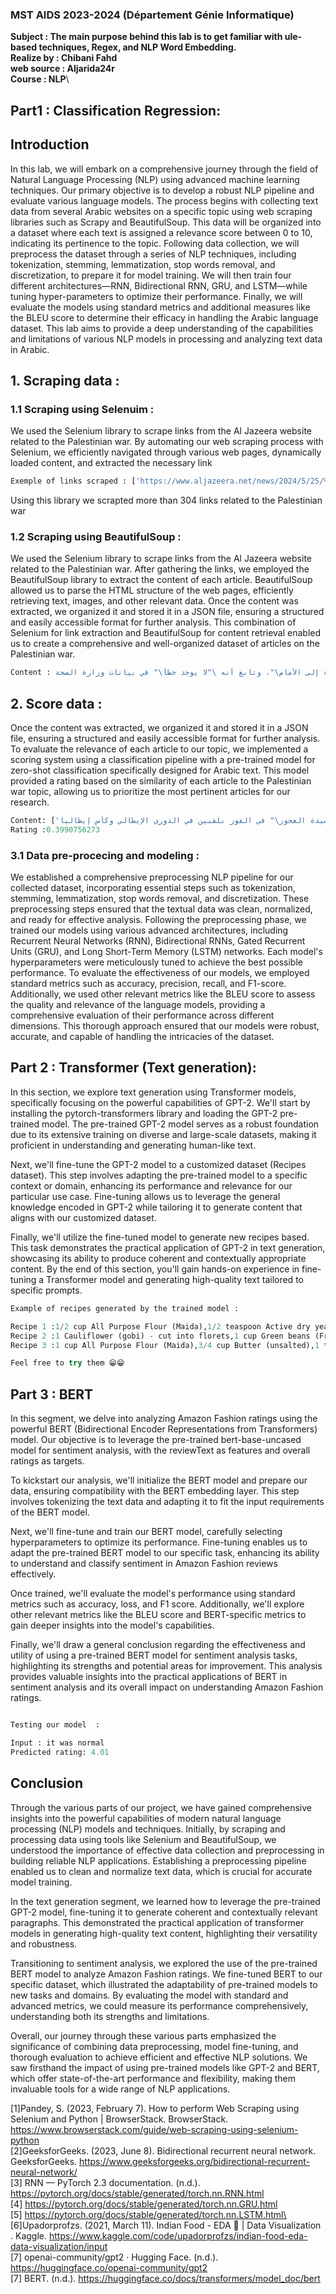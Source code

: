 ### MST AIDS 2023-2024 (Département Génie Informatique)
**Subject : The main purpose behind this lab is to get familiar with ule-based techniques, Regex, and NLP Word Embedding.**\
**Realize by : Chibani Fahd**\
**web source : Aljarida24r**\
**Course : NLP**\

## Part1 : Classification Regression:
## Introduction
In this lab, we will embark on a comprehensive journey through the field of Natural Language Processing (NLP) using advanced machine learning techniques. Our primary objective is to develop a robust NLP pipeline and evaluate various language models. The process begins with collecting text data from several Arabic websites on a specific topic using web scraping libraries such as Scrapy and BeautifulSoup. This data will be organized into a dataset where each text is assigned a relevance score between 0 to 10, indicating its pertinence to the topic. Following data collection, we will preprocess the dataset through a series of NLP techniques, including tokenization, stemming, lemmatization, stop words removal, and discretization, to prepare it for model training. We will then train four different architectures—RNN, Bidirectional RNN, GRU, and LSTM—while tuning hyper-parameters to optimize their performance. Finally, we will evaluate the models using standard metrics and additional measures like the BLEU score to determine their efficacy in handling the Arabic language dataset. This lab aims to provide a deep understanding of the capabilities and limitations of various NLP models in processing and analyzing text data in Arabic.
## 1. Scraping data :
### 1.1 Scraping using Selenuim :
We used the Selenium library to scrape links from the Al Jazeera website related to the Palestinian war. By automating our web scraping process with Selenium, we efficiently navigated through various web pages, dynamically loaded content, and extracted the necessary link
```python
Exemple of links scraped : ['https://www.aljazeera.net/news/2024/5/25/%D8%A3%D9%88%D9%84%D9%85%D8%B1%D8%AA-2']
```
Using this library we scrapted more than 304 links related to the Palestinian war
### 1.2 Scraping using BeautifulSoup :
We used the Selenium library to scrape links from the Al Jazeera website related to the Palestinian war. After gathering the links, we employed the BeautifulSoup library to extract the content of each article. BeautifulSoup allowed us to parse the HTML structure of the web pages, efficiently retrieving text, images, and other relevant data. Once the content was extracted, we organized it and stored it in a JSON file, ensuring a structured and easily accessible format for further analysis. This combination of Selenium for link extraction and BeautifulSoup for content retrieval enabled us to create a comprehensive and well-organized dataset of articles on the Palestinian war.
```python
Content : أكدت منظمة الصحة العالمية اليوم الثلاثاء ثقتها الكاملة في إحصاءات وزارة الصحة في قطاع غزة لعدد الشهداء الذين سقطوا في العدوان الإسرائيلي على القطاع بعدما شككت إسرائيل في الأعداد.  وحدثت وزارة الصحة في القطاع الأسبوع الماضي تحليلها لإجمالي لعدد الشهداء البالغ نحو 35 ألفا، وقالت إنه تم التعرف بشكل كامل على هويات حوالي 25 ألفا منهم حتى الآن. وأعادت وكالات الأمم المتحدة نشر هذه الأرقام.  وقال المتحدث باسم منظمة الصحة العالمية كريستيان ليندماير في مؤتمر صحفي في جنيف إن \"حقيقة أن لدينا الآن 25 ألف شخص تم التأكد من هويتهم هي خطوة إلى الأمام\"، وتابع أنه \"لا يوجد خطأ\" في بيانات وزارة الصحة. 

```
## 2. Score data :
Once the content was extracted, we organized it and stored it in a JSON file, ensuring a structured and easily accessible format for further analysis. To evaluate the relevance of each article to our topic, we implemented a scoring system using a classification pipeline with a pre-trained model for zero-shot classification specifically designed for Arabic text. This model provided a rating based on the similarity of each article to the Palestinian war topic, allowing us to prioritize the most pertinent articles for our research.
```python
Content: ['قرر يوفنتوس الإيطالي الطعن في حكم كريستيانو رونالدو لاعب النصر السعودي بعد فوزه رسميا في المعركة القانونية مع النادي بشأن الراتب.  وأكد الصحفي الإيطالي الشهير فابريزيو رومانو عبر حسابه على منصة \"إكس\" أن يوفنتوس سيعمل بشكل قانوني لتجنب دفع مبلغ 9.8 ملايين يورو رواتب متأخرة لرونالدو عن موسم 2020-2021، بالإضافة إلى الفوائد.    ويصر نادي \"السيدة العجوز\" على موقفه بأن رونالدو ليس له الحق في الأموال المتنازع عليها، لأنه لم يتم توقيع أي عقود جديدة تتعلق بالتنازلات عن الرواتب خلال جائحة كورونا، بينما حصل اللاعبون الآخرون الذين وقعوا على تلك الاتفاقيات على مستحقاتهم.  ووافق لاعبو يوفنتوس على تأجيل رواتبهم لمدة 4 أشهر خلال الفترة من مارس/آذار 2020 وحتى أبريل/نيسان 2021، حيث كان النادي يعاني ماليا، ولكن تم أيضا إبرام اتفاقيات فردية مع اللاعبين.  وزعم يوفنتوس أيضا أن رونالدو تنازل عن أمواله المستحقة عندما غادر إلى مانشستر يونايتد الإنجليزي في صيف عام 2021.  وطالب رونالدو، الذي لعب في صفوف يوفنتوس 3 مواسم (2018-2021) قبل العودة إلى مان يونايتد (2021-2022) ومنه إلى النصر السعودي، بـ19.5 مليون يورو، لكن المحكمة خفّضت المبلغ بنسبة 50%.  ووفقا لمجلة الأعمال الأميركية فوربس، كان رونالدو، الفائز بجائزة الكرة الذهبية 5 مرات، الرياضي الأعلى أجرا في العالم خلال عام 2023، بمبلغ 136 مليون دولار، من بينها 46 مليون دولار رواتب.    وسبق أن أعلن يوفنتوس، الأكثر تتويجا في إيطاليا، في أكتوبر/تشرين الأول الماضي، عن خسائر بلغت 123.7 مليون يورو في السنة المالية 2022-2023، التي امتدت حتى نهاية يونيو/حزيران.  وأمضى رونالدو 3 سنوات في تورينو بعد مغادرته ريال مدريد في 2018، وسجل خلالها 101 هدف في 134 مباراة مع يوفنتوس، وساهم مع \"السيدة العجوز\" في الفوز بلقبين في الدوري الإيطالي وكأس إيطاليا.']
Rating :0.3990756273
```

### 3.1 Data pre-procecing and modeling :
We established a comprehensive preprocessing NLP pipeline for our collected dataset, incorporating essential steps such as tokenization, stemming, lemmatization, stop words removal, and discretization. These preprocessing steps ensured that the textual data was clean, normalized, and ready for effective analysis. Following the preprocessing phase, we trained our models using various advanced architectures, including Recurrent Neural Networks (RNN), Bidirectional RNNs, Gated Recurrent Units (GRU), and Long Short-Term Memory (LSTM) networks. Each model's hyperparameters were meticulously tuned to achieve the best possible performance. To evaluate the effectiveness of our models, we employed standard metrics such as accuracy, precision, recall, and F1-score. Additionally, we used other relevant metrics like the BLEU score to assess the quality and relevance of the language models, providing a comprehensive evaluation of their performance across different dimensions. This thorough approach ensured that our models were robust, accurate, and capable of handling the intricacies of the dataset.
## Part 2 : Transformer (Text generation):


In this section, we explore text generation using Transformer models, specifically focusing on the powerful capabilities of GPT-2. We'll start by installing the pytorch-transformers library and loading the GPT-2 pre-trained model. The pre-trained GPT-2 model serves as a robust foundation due to its extensive training on diverse and large-scale datasets, making it proficient in understanding and generating human-like text.

Next, we'll fine-tune the GPT-2 model to a customized dataset (Recipes dataset). This step involves adapting the pre-trained model to a specific context or domain, enhancing its performance and relevance for our particular use case. Fine-tuning allows us to leverage the general knowledge encoded in GPT-2 while tailoring it to generate content that aligns with our customized dataset.

Finally, we'll utilize the fine-tuned model to generate new recipes based. This task demonstrates the practical application of GPT-2 in text generation, showcasing its ability to produce coherent and contextually appropriate content. By the end of this section, you'll gain hands-on experience in fine-tuning a Transformer model and generating high-quality text tailored to specific prompts.

```python
Example of recipes generated by the trained model :

Recipe 1 :1/2 cup All Purpose Flour (Maida),1/2 teaspoon Active dry yeast,1/2 teaspoon Salt,2 tablespoons Sugar,1/2 cup Extra Virgin Olive Oil,1/2 cup Lukewarm Water,1 tablespoon Butter,3 cloves Garlic - chopped,1 teaspoon Dried oregano,Salt - to taste,1/4 cup Parmesan cheese - grated 
Recipe 2 :1 Cauliflower (gobi) - cut into florets,1 cup Green beans (French Beans) - cut into 1 inch pieces,1 Onion - finely chopped,2 cloves Garlic - finely chopped,1 inch Ginger - finely chopped,1/2 teaspoon Turmeric powder (Haldi),1 teaspoon Red Chilli powder,Salt - to taste,1 tablespoon Ghee,1 teaspoon Cumin seeds (Jeera)
Recipe 3 :1 cup All Purpose Flour (Maida),3/4 cup Butter (unsalted),1 teaspoon Baking powder,1 teaspoon Baking soda,3/4 teaspoon Salt,3 Whole Eggs,2 tablespoon Milk,1/2 cup Curd (Dahi / Yogurt)

Feel free to try them 😁😁
```

## Part 3 : BERT 
In this segment, we delve into analyzing Amazon Fashion ratings using the powerful BERT (Bidirectional Encoder Representations from Transformers) model. Our objective is to leverage the pre-trained bert-base-uncased model for sentiment analysis, with the reviewText as features and overall ratings as targets.

To kickstart our analysis, we'll initialize the BERT model and prepare our data, ensuring compatibility with the BERT embedding layer. This step involves tokenizing the text data and adapting it to fit the input requirements of the BERT model.

Next, we'll fine-tune and train our BERT model, carefully selecting hyperparameters to optimize its performance. Fine-tuning enables us to adapt the pre-trained BERT model to our specific task, enhancing its ability to understand and classify sentiment in Amazon Fashion reviews effectively.

Once trained, we'll evaluate the model's performance using standard metrics such as accuracy, loss, and F1 score. Additionally, we'll explore other relevant metrics like the BLEU score and BERT-specific metrics to gain deeper insights into the model's capabilities.

Finally, we'll draw a general conclusion regarding the effectiveness and utility of using a pre-trained BERT model for sentiment analysis tasks, highlighting its strengths and potential areas for improvement. This analysis provides valuable insights into the practical applications of BERT in sentiment analysis and its overall impact on understanding Amazon Fashion ratings.

```python

Testing our model  :

Input : it was normal
Predicted rating: 4.01

```

## Conclusion
Through the various parts of our project, we have gained comprehensive insights into the powerful capabilities of modern natural language processing (NLP) models and techniques. Initially, by scraping and processing data using tools like Selenium and BeautifulSoup, we understood the importance of effective data collection and preprocessing in building reliable NLP applications. Establishing a preprocessing pipeline enabled us to clean and normalize text data, which is crucial for accurate model training.

In the text generation segment, we learned how to leverage the pre-trained GPT-2 model, fine-tuning it to generate coherent and contextually relevant paragraphs. This demonstrated the practical application of transformer models in generating high-quality text content, highlighting their versatility and robustness.

Transitioning to sentiment analysis, we explored the use of the pre-trained BERT model to analyze Amazon Fashion ratings. We fine-tuned BERT to our specific dataset, which illustrated the adaptability of pre-trained models to new tasks and domains. By evaluating the model with standard and advanced metrics, we could measure its performance comprehensively, understanding both its strengths and limitations.

Overall, our journey through these various parts emphasized the significance of combining data preprocessing, model fine-tuning, and thorough evaluation to achieve efficient and effective NLP solutions. We saw firsthand the impact of using pre-trained models like GPT-2 and BERT, which offer state-of-the-art performance and flexibility, making them invaluable tools for a wide range of NLP applications.



<a id="1">[1]</a>Pandey, S. (2023, February 7). How to perform Web Scraping using Selenium and Python | BrowserStack. BrowserStack. https://www.browserstack.com/guide/web-scraping-using-selenium-python \
<a id="2">[2]</a>GeeksforGeeks. (2023, June 8). Bidirectional recurrent neural network. GeeksforGeeks. https://www.geeksforgeeks.org/bidirectional-recurrent-neural-network/ \
<a id="3">[3]</a> RNN — PyTorch 2.3 documentation. (n.d.). https://pytorch.org/docs/stable/generated/torch.nn.RNN.html \
<a id="4">[4]</a> https://pytorch.org/docs/stable/generated/torch.nn.GRU.html \
<a id="5">[5]</a>  https://pytorch.org/docs/stable/generated/torch.nn.LSTM.html\
<a id="6">[6]</a>Upadorprofzs. (2021, March 11). Indian Food - EDA 🍲 | Data Visualization . Kaggle. https://www.kaggle.com/code/upadorprofzs/indian-food-eda-data-visualization/input \
<a id="7">[7]</a> openai-community/gpt2 · Hugging Face. (n.d.). https://huggingface.co/openai-community/gpt2 \
<a id="8">[7]</a> BERT. (n.d.). https://huggingface.co/docs/transformers/model_doc/bert


